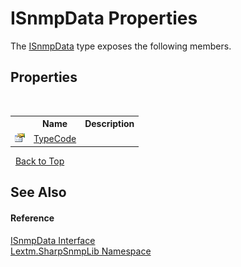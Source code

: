 # ISnmpData Properties
 

The <a href="T_Lextm_SharpSnmpLib_ISnmpData">ISnmpData</a> type exposes the following members.


## Properties
&nbsp;<table><tr><th></th><th>Name</th><th>Description</th></tr><tr><td>![Public property](media/pubproperty.gif "Public property")</td><td><a href="P_Lextm_SharpSnmpLib_ISnmpData_TypeCode">TypeCode</a></td><td /></tr></table>&nbsp;
<a href="#isnmpdata-properties">Back to Top</a>

## See Also


#### Reference
<a href="T_Lextm_SharpSnmpLib_ISnmpData">ISnmpData Interface</a><br /><a href="N_Lextm_SharpSnmpLib">Lextm.SharpSnmpLib Namespace</a><br />